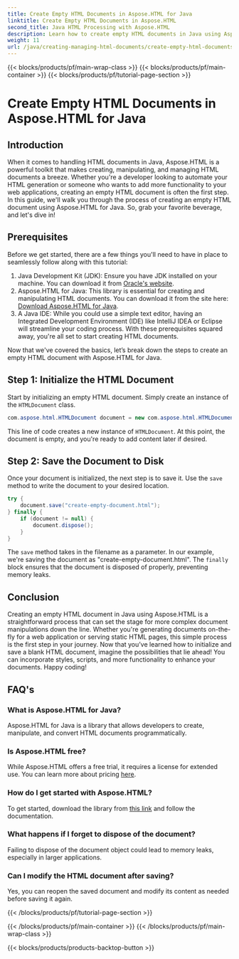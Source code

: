 ```yaml
---
title: Create Empty HTML Documents in Aspose.HTML for Java
linktitle: Create Empty HTML Documents in Aspose.HTML
second_title: Java HTML Processing with Aspose.HTML
description: Learn how to create empty HTML documents in Java using Aspose.HTML with our detailed step-by-step tutorial, perfect for developers of all levels.
weight: 11
url: /java/creating-managing-html-documents/create-empty-html-documents/
---
```


{{< blocks/products/pf/main-wrap-class >}}
{{< blocks/products/pf/main-container >}}
{{< blocks/products/pf/tutorial-page-section >}}

# Create Empty HTML Documents in Aspose.HTML for Java

## Introduction
When it comes to handling HTML documents in Java, Aspose.HTML is a powerful toolkit that makes creating, manipulating, and managing HTML documents a breeze. Whether you're a developer looking to automate your HTML generation or someone who wants to add more functionality to your web applications, creating an empty HTML document is often the first step. In this guide, we'll walk you through the process of creating an empty HTML document using Aspose.HTML for Java. So, grab your favorite beverage, and let's dive in!
## Prerequisites
Before we get started, there are a few things you'll need to have in place to seamlessly follow along with this tutorial:
1. Java Development Kit (JDK): Ensure you have JDK installed on your machine. You can download it from [Oracle's website](https://www.oracle.com/java/technologies/javase-jdk11-downloads.html).
2. Aspose.HTML for Java: This library is essential for creating and manipulating HTML documents. You can download it from the site here: [Download Aspose.HTML for Java](https://releases.aspose.com/html/java/).
3. A Java IDE: While you could use a simple text editor, having an Integrated Development Environment (IDE) like IntelliJ IDEA or Eclipse will streamline your coding process.
With these prerequisites squared away, you're all set to start creating HTML documents.

Now that we've covered the basics, let’s break down the steps to create an empty HTML document with Aspose.HTML for Java.
## Step 1: Initialize the HTML Document
Start by initializing an empty HTML document.
Simply create an instance of the `HTMLDocument` class.
```java
com.aspose.html.HTMLDocument document = new com.aspose.html.HTMLDocument();
```
This line of code creates a new instance of `HTMLDocument`. At this point, the document is empty, and you're ready to add content later if desired.
## Step 2: Save the Document to Disk
Once your document is initialized, the next step is to save it.
Use the `save` method to write the document to your desired location.
```java
try {
    document.save("create-empty-document.html");
} finally {
    if (document != null) {
        document.dispose();
    }
}
```
The `save` method takes in the filename as a parameter. In our example, we're saving the document as "create-empty-document.html". The `finally` block ensures that the document is disposed of properly, preventing memory leaks.
## Conclusion
Creating an empty HTML document in Java using Aspose.HTML is a straightforward process that can set the stage for more complex document manipulations down the line. Whether you're generating documents on-the-fly for a web application or serving static HTML pages, this simple process is the first step in your journey. 
Now that you’ve learned how to initialize and save a blank HTML document, imagine the possibilities that lie ahead! You can incorporate styles, scripts, and more functionality to enhance your documents. Happy coding!
## FAQ's
### What is Aspose.HTML for Java?
Aspose.HTML for Java is a library that allows developers to create, manipulate, and convert HTML documents programmatically.
### Is Aspose.HTML free?
While Aspose.HTML offers a free trial, it requires a license for extended use. You can learn more about pricing [here](https://purchase.aspose.com/buy).
### How do I get started with Aspose.HTML?
To get started, download the library from [this link](https://releases.aspose.com/html/java/) and follow the documentation.
### What happens if I forget to dispose of the document?
Failing to dispose of the document object could lead to memory leaks, especially in larger applications.
### Can I modify the HTML document after saving?
Yes, you can reopen the saved document and modify its content as needed before saving it again.

{{< /blocks/products/pf/tutorial-page-section >}}

{{< /blocks/products/pf/main-container >}}
{{< /blocks/products/pf/main-wrap-class >}}

{{< blocks/products/products-backtop-button >}}
